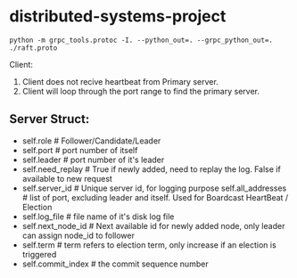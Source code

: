 # distributed-systems-project

```
python -m grpc_tools.protoc -I. --python_out=. --grpc_python_out=. ./raft.proto
```

Client:

1. Client does not recive heartbeat from Primary server.
2. Client will loop through the port range to find the primary server.

## Server Struct:
- self.role # Follower/Candidate/Leader
- self.port # port number of itself
- self.leader # port number of it's leader
- self.need_replay # True if newly added, need to replay the log. False if available to new request
- self.server_id # Unique server id, for logging purpose
self.all_addresses # list of port, excluding leader and itself. Used for Boardcast HeartBeat / Election
- self.log_file # file name of it's disk log file
- self.next_node_id # Next available id for newly added node, only leader can assign node_id to follower
- self.term # term refers to election term, only increase if an election is triggered
- self.commit_index # the commit sequence number
